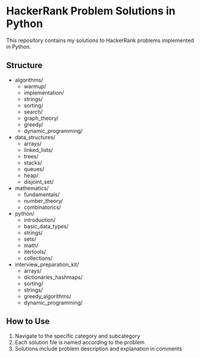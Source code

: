 # HackerRank Problem Solutions in Python

This repository contains my solutions to HackerRank problems implemented in Python.

## Structure
- algorithms/
  - warmup/
  - implementation/
  - strings/
  - sorting/
  - search/
  - graph_theory/
  - greedy/
  - dynamic_programming/
- data_structures/
  - arrays/
  - linked_lists/
  - trees/
  - stacks/
  - queues/
  - heap/
  - disjoint_set/
- mathematics/
  - fundamentals/
  - number_theory/
  - combinatorics/
- python/
  - introduction/
  - basic_data_types/
  - strings/
  - sets/
  - math/
  - itertools/
  - collections/
- interview_preparation_kit/
  - arrays/
  - dictionaries_hashmaps/
  - sorting/
  - strings/
  - greedy_algorithms/
  - dynamic_programming/

## How to Use
1. Navigate to the specific category and subcategory
2. Each solution file is named according to the problem
3. Solutions include problem description and explanation in comments
